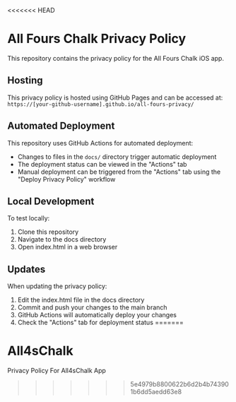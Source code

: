 <<<<<<< HEAD
# All Fours Chalk Privacy Policy

This repository contains the privacy policy for the All Fours Chalk iOS app.

## Hosting

This privacy policy is hosted using GitHub Pages and can be accessed at: `https://[your-github-username].github.io/all-fours-privacy/`

## Automated Deployment

This repository uses GitHub Actions for automated deployment:
- Changes to files in the `docs/` directory trigger automatic deployment
- The deployment status can be viewed in the "Actions" tab
- Manual deployment can be triggered from the "Actions" tab using the "Deploy Privacy Policy" workflow

## Local Development

To test locally:
1. Clone this repository
2. Navigate to the docs directory
3. Open index.html in a web browser

## Updates

When updating the privacy policy:
1. Edit the index.html file in the docs directory
2. Commit and push your changes to the main branch
3. GitHub Actions will automatically deploy your changes
4. Check the "Actions" tab for deployment status 
=======
# All4sChalk
Privacy Policy For All4sChalk App
>>>>>>> 5e4979b8800622b6d2b4b743901b6dd5aedd63e8
